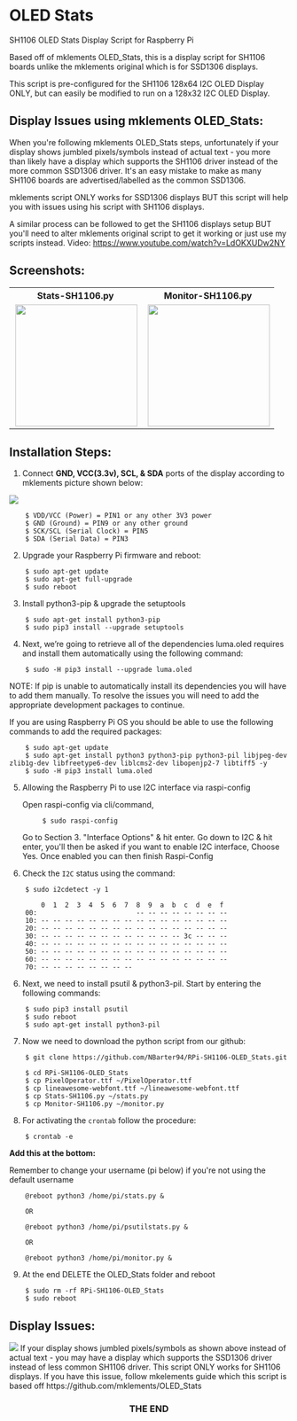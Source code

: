 # OLED Stats

SH1106 OLED Stats Display Script for Raspberry Pi

Based off of mklements OLED_Stats, this is a display script for SH1106 boards unlike the mklements original which is for SSD1306 displays.

This script is pre-configured for the SH1106 128x64 I2C OLED Display ONLY, but can easily be modified to run on a 128x32 I2C OLED Display.

## Display Issues using mklements OLED_Stats:

When you're following mklements OLED_Stats steps, unfortunately if your display shows jumbled pixels/symbols instead of actual text - you more than likely have a display which supports the SH1106 driver instead of the more common SSD1306 driver. It's an easy mistake to make as many SH1106 boards are advertised/labelled as the common SSD1306.

mklements script ONLY works for SSD1306 displays BUT this script will help you with issues using his script with SH1106 displays. 

A similar process can be followed to get the SH1106 displays setup BUT you'll need to alter mklements original script to get it working or just use my scripts instead. Video: https://www.youtube.com/watch?v=LdOKXUDw2NY


## Screenshots:

<table align="center" style="margin: 0px auto;">
  <tr>
    <th>Stats-SH1106.py</th>
    <th>Monitor-SH1106.py</th>
  </tr>
  <tr>
    <td><img align="right" src="https://i.ytimg.com/vi/lRTQ0NsXMuw/hq720.jpg?sqp=-oaymwEcCOgCEMoBSFXyq4qpAw4IARUAAIhCGAFwAcABBg==&rs=AOn4CLA2eFunUPnMf_Cveih2-b_JEXZxig" height="220"></img></td>
    <td><img align="right" src="https://i.ytimg.com/vi/94ZjxjmhBrY/hq720.jpg?sqp=-oaymwEcCOgCEMoBSFXyq4qpAw4IARUAAIhCGAFwAcABBg==&rs=AOn4CLBTY9ptxf2VqzErucUVVxqmK3Pw6g" height="220"></img></td>
  </tr>
  </table>

## Installation Steps:

1. Connect **GND, VCC(3.3v), SCL, & SDA** ports of the display according to mklements picture shown below:

<img src="https://www.the-diy-life.com/wp-content/uploads/2021/11/Screenshot-2021-11-14-at-22.16.39-1024x576.jpg">

```shell
    $ VDD/VCC (Power) = PIN1 or any other 3V3 power
    $ GND (Ground) = PIN9 or any other ground
    $ SCK/SCL (Serial Clock) = PIN5
    $ SDA (Serial Data) = PIN3
```

2. Upgrade your Raspberry Pi firmware and reboot:

```shell
    $ sudo apt-get update
    $ sudo apt-get full-upgrade
    $ sudo reboot
```

3. Install python3-pip & upgrade the setuptools

```shell
    $ sudo apt-get install python3-pip
    $ sudo pip3 install --upgrade setuptools
```

4. Next, we’re going to retrieve all of the dependencies luma.oled requires and install them automatically using the following command:

```shell
    $ sudo -H pip3 install --upgrade luma.oled
```

NOTE: If pip is unable to automatically install its dependencies you will have to add them manually. To resolve the issues you will need to add the appropriate development packages to continue.

If you are using Raspberry Pi OS you should be able to use the following commands to add the required packages:

```shell
    $ sudo apt-get update
    $ sudo apt-get install python3 python3-pip python3-pil libjpeg-dev zlib1g-dev libfreetype6-dev liblcms2-dev libopenjp2-7 libtiff5 -y
    $ sudo -H pip3 install luma.oled
```

5. Allowing the Raspberry Pi to use I2C interface via raspi-config

   Open raspi-config via cli/command,

   ```shell
        $ sudo raspi-config
   ```
   Go to Section 3. "Interface Options" & hit enter.
   Go down to I2C & hit enter, you'll then be asked if you want to enable I2C interface, Choose Yes.
   Once enabled you can then finish Raspi-Config

5. Check the `I2C` status using the command:

```shell
    $ sudo i2cdetect -y 1

        0  1  2  3  4  5  6  7  8  9  a  b  c  d  e  f
    00:                         -- -- -- -- -- -- -- --
    10: -- -- -- -- -- -- -- -- -- -- -- -- -- -- -- --
    20: -- -- -- -- -- -- -- -- -- -- -- -- -- -- -- --
    30: -- -- -- -- -- -- -- -- -- -- -- -- 3c -- -- --
    40: -- -- -- -- -- -- -- -- -- -- -- -- -- -- -- --
    50: -- -- -- -- -- -- -- -- -- -- -- -- -- -- -- --
    60: -- -- -- -- -- -- -- -- -- -- -- -- -- -- -- --
    70: -- -- -- -- -- -- -- --
```

6. Next, we need to install psutil & python3-pil. Start by entering the following commands:

```shell
    $ sudo pip3 install psutil
    $ sudo reboot
    $ sudo apt-get install python3-pil
```

7. Now we need to download the python script from our github:

```shell
    $ git clone https://github.com/NBarter94/RPi-SH1106-OLED_Stats.git

    $ cd RPi-SH1106-OLED_Stats
    $ cp PixelOperator.ttf ~/PixelOperator.ttf
    $ cp lineawesome-webfont.ttf ~/lineawesome-webfont.ttf
    $ cp Stats-SH1106.py ~/stats.py   
    $ cp Monitor-SH1106.py ~/monitor.py

```

8. For activating the `crontab` follow the procedure:

```shell
    $ crontab -e
```

**Add this at the bottom:**

Remember to change your username (pi below) if you're not using the default username

```
    @reboot python3 /home/pi/stats.py &

    OR
    
    @reboot python3 /home/pi/psutilstats.py &
    
    OR

    @reboot python3 /home/pi/monitor.py &
```

9. At the end DELETE the OLED_Stats folder and reboot

```shell
    $ sudo rm -rf RPi-SH1106-OLED_Stats
    $ sudo reboot
```

## Display Issues:
<img src="https://www.the-diy-life.com/wp-content/uploads/2021/11/Screenshot-2021-11-14-at-22.16.39-1024x576.jpg">
If your display shows jumbled pixels/symbols as shown above instead of actual text - you may have a display which supports the SSD1306 driver instead of less common SH1106 driver. This script ONLY works for SH1106 displays.
If you have this issue, follow mkelements guide which this script is based off https://github.com/mklements/OLED_Stats

<h3><p align="center">THE  END</p></h3>
